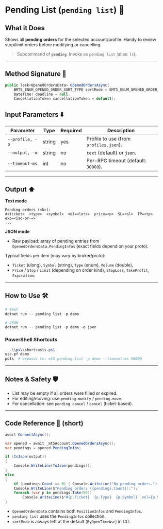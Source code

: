 # Pending List (`pending list`) 📝

## What it Does

Shows all **pending orders** for the selected account/profile. Handy to review stop/limit orders before modifying or cancelling.

> Subcommand of **`pending`**. Invoke as `pending list` (alias: `ls`).

---
## Method Signature 🧩

```csharp
public Task<OpenedOrdersData> OpenedOrdersAsync(
    BMT5_ENUM_OPENED_ORDER_SORT_TYPE sortMode = BMT5_ENUM_OPENED_ORDER_SORT_TYPE.Bmt5OpenedOrderSortByOpenTimeAsc,
    DateTime? deadline = null,
    CancellationToken cancellationToken = default);
```

## Input Parameters ⬇️

| Parameter       | Type   | Required | Description                            |
| --------------- | ------ | -------- | -------------------------------------- |
| `--profile, -p` | string | yes      | Profile to use (from `profiles.json`). |
| `--output, -o`  | string | no       | `text` (default) or `json`.            |
| `--timeout-ms`  | int    | no       | Per-RPC timeout (default: `30000`).    |

---

## Output ⬆️

**Text mode**

```
Pending orders (<N>):
#<ticket>  <type>  <symbol>  vol=<lots>  price=<p>  SL=<sl>  TP=<tp>  exp=<iso-or-–>
...
```

**JSON mode**

* Raw payload: array of pending entries from `OpenedOrdersData.PendingInfos` (exact fields depend on your proto).

Typical fields per item (may vary by broker/proto):

* `Ticket` (ulong), `Symbol` (string), `Type` (enum), `Volume` (double),
* `Price` / `Stop` / `Limit` (depending on order kind), `StopLoss`, `TakeProfit`, `Expiration`.

---

## How to Use 🛠️

```powershell
# Text
dotnet run -- pending list -p demo

# JSON
dotnet run -- pending list -p demo -o json
```

### PowerShell Shortcuts

```powershell
. .\\ps\\shortcasts.ps1
use-pf demo
pdls  # expands to: mt5 pending list -p demo --timeout-ms 90000
```

---

## Notes & Safety 🛡️

* List may be empty if all orders were filled or expired.
* For editing/moving: use `pending.modify` / `pending.move`.
* For cancellation: see `pending cancel` / `cancel` (ticket-based).

---

## Code Reference 🧷 (short)

```csharp
await ConnectAsync();

var opened = await _mt5Account.OpenedOrdersAsync();
var pendings = opened.PendingInfos;

if (IsJson(output))
{
    Console.WriteLine(ToJson(pendings));
}
else
{
    if (pendings.Count == 0) { Console.WriteLine("No pending orders."); return; }
    Console.WriteLine($"Pending orders ({pendings.Count}):");
    foreach (var p in pendings.Take(50))
        Console.WriteLine($"#{p.Ticket}  {p.Type}  {p.Symbol}  vol={p.Volume}  price={p.Price}  SL={p.StopLoss}  TP={p.TakeProfit}  exp={p.Expiration}");
}
```

* `OpenedOrdersData` contains both `PositionInfos` and `PendingInfos`.
* `pending list` uses the `PendingInfos` collection.
* `sortMode` is always left at the default (`ByOpenTimeAsc`) in CLI.
